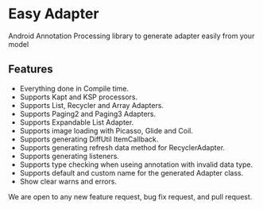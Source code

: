 # Easy Adapter

Android Annotation Processing library to generate adapter easily from your model

## Features

- Everything done in Compile time.
- Supports Kapt and KSP processors.
- Supports List, Recycler and Array Adapters.
- Supports Paging2 and Paging3 Adapters.
- Supports Expandable List Adapter.
- Supports image loading with Picasso, Glide and Coil.
- Supports generating DiffUtil ItemCallback.
- Supports generating refresh data method for RecyclerAdapter.
- Supports generating listeners.
- Supports type checking when useing annotation with invalid data type.
- Supports default and custom name for the generated Adapter class.
- Show clear warns and errors.

We are open to any new feature request, bug fix request, and pull request.